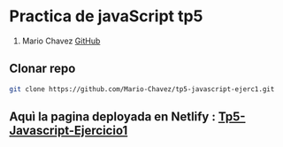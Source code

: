 # Practica de javaScript tp5

1. Mario Chavez [GitHub](https://github.com/Mario-Chavez)

## Clonar repo

```bash
git clone https://github.com/Mario-Chavez/tp5-javascript-ejerc1.git
```

## Aquì la pagina deployada en Netlify : [Tp5-Javascript-Ejercicio1](https://ejercicios-dom-bom.netlify.app)
